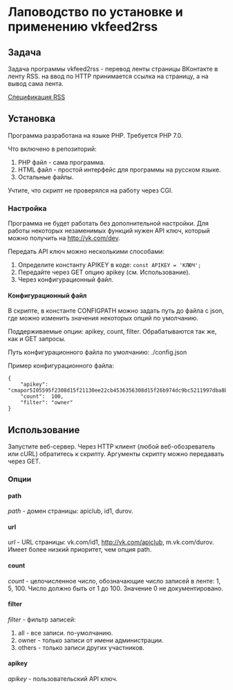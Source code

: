 # Лаповодство по установке и применению vkfeed2rss
## Задача
Задача программы vkfeed2rss - перевод ленты страницы ВКонтакте в ленту RSS. на ввод по HTTP принимается ссылка на страницу, а на вывод сама лента.

[Спецификация RSS](http://www.rssboard.org/rss-specification)
## Установка
Программа разработана на языке PHP. Требуется PHP 7.0.

Что включено в репозиторий:
1. PHP файл - сама программа.
1. HTML файл - простой интерфейс для программы на русском языке.
1. Остальные файлы.

Учтите, что скрипт не проверялся на работу через CGI.

### Настройка
Программа не будет работать без дополнительной настройки. Для работы некоторых незаменимых функций нужен API ключ, который можно получить на http://vk.com/dev.

Передать API ключ можно несколькими способами:
1. Определите константу APIKEY в коде:
```const APIKEY = 'КЛЮЧ';```
1. Передайте через GET опцию apikey (см. Использование).
1. Через конфигурационный файл.

#### Конфигурационный файл
В скрипте, в константе CONFIGPATH можно задать путь до файла с json, где можно изменить значения некоторых опций по умолчанию.

Поддерживаемые опции: apikey, count, filter. Обрабатываются так же, как и GET запросы.

Путь конфигурационного файла по умолчанию: ./config.json

Пример конфигурационного файла:
```
{
	"apikey": "cmapor5I05595f2308d15f21130ee22cb4536356308d15f26b974dc9bc5211997dba8b30",
	"count":  100,
	"filter": "owner"
}

```

## Использование
Запустите веб-сервер. Через HTTP клиент (любой веб-обозреватель или cURL) обратитесь к скрипту. Аргументы скрипту можно передавать через GET.
### Опции
#### path
*path* - домен страницы: apiclub, id1, durov.
#### url
*url* - URL страницы: vk.com/id1, http://vk.com/apiclub, m.vk.com/durov. Имеет более низкий приоритет, чем опция path.
#### count
*count* - целочисленное число, обозначающие число записей в ленте: 1, 5, 100. Число должно быть от 1 до 100. Значение 0 не документировано.
#### filter
*filter* - фильтр записей:
  1. all - все записи. по-умолчанию.
  1. owner - только записи от имени администрации.
  1. others - только записи других участников.

#### apikey
*apikey* - пользовательский API ключ.
